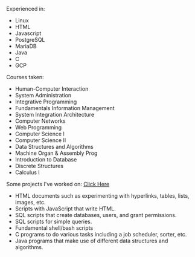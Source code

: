<p>Experienced in:</p>
<ul>
  <li>Linux</li>
  <li>HTML</li>
  <li>Javascript</li>
  <li>PostgreSQL</li>
  <li>MariaDB</li>
  <li>Java</li>
  <li>C</li>
  <li>GCP</li>
</ul>

<p>Courses taken:</p>
<ul>
    <li>Human-Computer Interaction</li>
    <li>System Administration</li>
    <li>Integrative Programming</li>
    <li>Fundamentals Information Management</li>
    <li>System Integration Architecture</li>
    <li>Computer Networks</li>
    <li>Web Programming</li>
    <li>Computer Science I</li>
    <li>Computer Science II</li>
    <li>Data Structures and Algorithms</li>
    <li>Machine Organ & Assembly Prog</li>
    <li>Introduction to Database</li>
    <li>Discrete Structures</li>
    <li>Calculus I</li> 
</ul>

<p>Some projects I've worked on: <a href="https://github.com/corey-walsh2/Projects">Click Here</a></p>
<ul>
    <li>HTML documents such as experimenting with hyperlinks, tables, lists, images, etc.</li>
    <li>Scripts with JavaScript that write HTML.</li>
    <li>SQL scripts that create databases, users, and grant permissions.</li>
    <li>SQL scripts for simple queries.</li>
    <li>Fundamental shell/bash scripts</li>
    <li>C programs to do various tasks including a job scheduler, sorter, etc.</li>
    <li>Java programs that make use of different data structures and algorithms.</li>
</ul>
